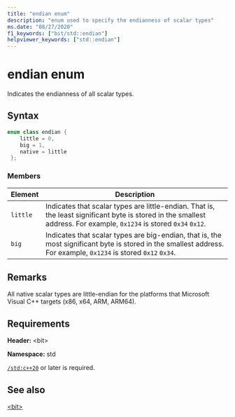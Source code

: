 ```yaml
---
title: "endian enum"
description: "enum used to specify the endianness of scalar types"
ms.date: "08/27/2020"
f1_keywords: ["bit/std::endian"]
helpviewer_keywords: ["std::endian"]
---
```

# endian enum

Indicates the endianness of all scalar types.

## Syntax

```cpp
enum class endian {
    little = 0,
    big = 1,
    native = little
 };
```

### Members

|Element|Description|
|-|-|
| `little` | Indicates that scalar types are little-endian. That is, the least significant byte is stored in the smallest address. For example, `0x1234` is stored `0x34` `0x12`.  |
| `big` | Indicates that scalar types are big-endian, that is, the most significant byte is stored in the smallest address. For example, `0x1234` is stored `0x12` `0x34`.  |

## Remarks

All native scalar types are little-endian for the platforms that Microsoft Visual C++ targets (x86, x64, ARM, ARM64).

## Requirements

**Header:** \<bit>

**Namespace:** std

[`/std:c++20`](../build/reference/std-specify-language-standard-version.md) or later is required.

## See also

[\<bit>](../standard-library/bit.md)  
